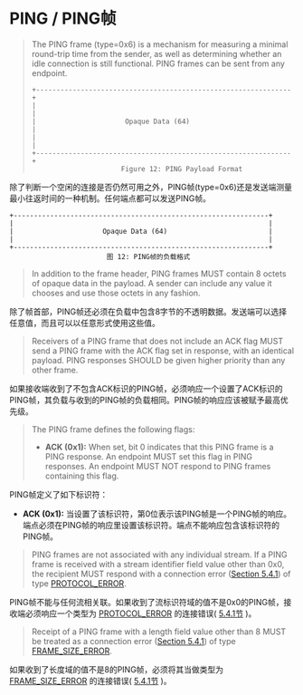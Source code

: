 # PING / PING帧
> The PING frame (type=0x6) is a mechanism for measuring a minimal round-trip time from the sender, as well as determining whether an idle connection is still functional. PING frames can be sent from any endpoint.
> 
> ```
> +---------------------------------------------------------------+
> |                                                               |
> |                      Opaque Data (64)                         |
> |                                                               |
> +---------------------------------------------------------------+
> 						Figure 12: PING Payload Format
> ```

除了判断一个空闲的连接是否仍然可用之外，PING帧(type=0x6)还是发送端测量最小往返时间的一种机制。任何端点都可以发送PING帧。

```
+---------------------------------------------------------------+
|                                                               |
|                      Opaque Data (64)                         |
|                                                               |
+---------------------------------------------------------------+
						图 12: PING帧的负载格式
```


> In addition to the frame header, PING frames MUST contain 8 octets of opaque data in the payload. A sender can include any value it chooses and use those octets in any fashion.

除了帧首部，PING帧还必须在负载中包含8字节的不透明数据。发送端可以选择任意值，而且可以以任意形式使用这些值。


> Receivers of a PING frame that does not include an ACK flag MUST send a PING frame with the ACK flag set in response, with an identical payload. PING responses SHOULD be given higher priority than any other frame.

如果接收端收到了不包含ACK标识的PING帧，必须响应一个设置了ACK标识的PING帧，其负载与收到的PING帧的负载相同。PING帧的响应应该被赋予最高优先级。


> The PING frame defines the following flags:
> 
> * **ACK (0x1):** When set, bit 0 indicates that this PING frame is a PING response. An endpoint MUST set this flag in PING responses. An endpoint MUST NOT respond to PING frames containing this flag.

PING帧定义了如下标识符：

* **ACK (0x1):** 当设置了该标识符，第0位表示该PING帧是一个PING帧的响应。端点必须在PING帧的响应里设置该标识符。端点不能响应包含该标识符的PING帧。

> PING frames are not associated with any individual stream. If a PING frame is received with a stream identifier field value other than 0x0, the recipient MUST respond with a connection error ([Section 5.4.1](http://httpwg.org/specs/rfc7540.html#ConnectionErrorHandler)) of type [PROTOCOL_ERROR](http://httpwg.org/specs/rfc7540.html#PROTOCOL_ERROR).

PING帧不能与任何流相关联。如果收到了流标识符域的值不是0x0的PING帧，接收端必须响应一个类型为 [PROTOCOL\_ERROR](http://httpwg.org/specs/rfc7540.html#PROTOCOL_ERROR) 的连接错误( [5.4.1节](http://httpwg.org/specs/rfc7540.html#ConnectionErrorHandler) )。


> Receipt of a PING frame with a length field value other than 8 MUST be treated as a connection error ([Section 5.4.1](http://httpwg.org/specs/rfc7540.html#ConnectionErrorHandler)) of type [FRAME\_SIZE\_ERROR](http://httpwg.org/specs/rfc7540.html#FRAME_SIZE_ERROR).

如果收到了长度域的值不是8的PING帧，必须将其当做类型为 [FRAME\_SIZE\_ERROR](http://httpwg.org/specs/rfc7540.html#FRAME_SIZE_ERROR) 的连接错误( [5.4.1节](http://httpwg.org/specs/rfc7540.html#ConnectionErrorHandler) )。

